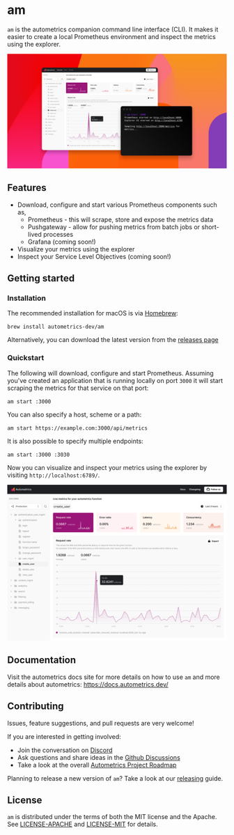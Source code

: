 # am

`am` is the autometrics companion command line interface (CLI). It makes it easier to create a
local Prometheus environment and inspect the metrics using the explorer.

![The Autometrics Explorer](./assets/am-explorer.png)

## Features

- Download, configure and start various Prometheus components such as,
    - Prometheus - this will scrape, store and expose the metrics data
    - Pushgateway - allow for pushing metrics from batch jobs or short-lived
      processes
    - Grafana (coming soon!)
- Visualize your metrics using the explorer
- Inspect your Service Level Objectives (coming soon!)

## Getting started

### Installation

The recommended installation for macOS is via [Homebrew](https://brew.sh/):

```
brew install autometrics-dev/am
```

Alternatively, you can download the latest version from the [releases page](https://github.com/autometrics-dev/am/releases)

### Quickstart


The following will download, configure and start Prometheus. Assuming you've created an application that is running locally on port `3000` it will start scraping the metrics for that service on that port:

```
am start :3000
```

You can also specify a host, scheme or a path:

```
am start https://example.com:3000/api/metrics
```

It is also possible to specify multiple endpoints:

```
am start :3000 :3030
```

Now you can visualize and inspect your metrics using the explorer by visiting `http://localhost:6789/`.

![The Autometrics Explorer](./assets/explorer.png)

## Documentation

Visit the autometrics docs site for more details on how to use `am` and more
details about autometrics: https://docs.autometrics.dev/

## Contributing

Issues, feature suggestions, and pull requests are very welcome!

If you are interested in getting involved:
- Join the conversation on [Discord](https://discord.gg/9eqGEs56UB)
- Ask questions and share ideas in the [Github Discussions](https://github.com/orgs/autometrics-dev/discussions)
- Take a look at the overall [Autometrics Project Roadmap](https://github.com/orgs/autometrics-dev/projects/1)

Planning to release a new version of `am`? Take a look at our [releasing](RELEASING.md) guide.

## License

`am` is distributed under the terms of both the MIT license and the Apache. See
[LICENSE-APACHE](LICENSE-APACHE) and [LICENSE-MIT](LICENSE-MIT) for details.
